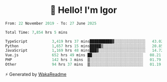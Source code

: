 <h1 align="center">👋 Hello! I'm Igor</h1>

<!--START_SECTION:waka-->

```python
From: 22 November 2019 - To: 27 June 2025

Total Time: 7,854 hrs 5 mins

TypeScript           3,419 hrs 37 mins██████████▓░░░░░░░░░░░░░░   43.02 %
Python               1,657 hrs 15 mins█████▒░░░░░░░░░░░░░░░░░░░   20.85 %
JavaScript           1,169 hrs 48 mins███▓░░░░░░░░░░░░░░░░░░░░░   14.72 %
Vue.js               652 hrs 49 mins ██░░░░░░░░░░░░░░░░░░░░░░░   08.21 %
PHP                  142 hrs 3 mins  ▒░░░░░░░░░░░░░░░░░░░░░░░░   01.79 %
Other                94 hrs 37 mins  ▒░░░░░░░░░░░░░░░░░░░░░░░░   01.19 %
```

<!--END_SECTION:waka-->

⚡ Generated by [WakaReadme](https://github.com/athul/waka-readme)
